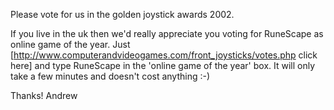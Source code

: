 Please vote for us in the golden joystick awards 2002.

If you live in the uk then we'd really appreciate you voting for RuneScape as online game of the year. Just \[http://www.computerandvideogames.com/front_joysticks/votes.php click here] and type RuneScape in the 'online game of the year' box. It will only take a few minutes and doesn't cost anything :-)

Thanks! Andrew

